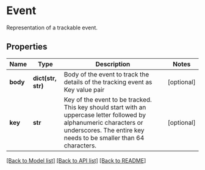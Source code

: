 # Event

Representation of a trackable event.
## Properties
Name | Type | Description | Notes
------------ | ------------- | ------------- | -------------
**body** | **dict(str, str)** | Body of the event to track the details of the tracking event as Key value pair | [optional] 
**key** | **str** | Key of the event to be tracked. This key should start with an uppercase letter followed by alphanumeric characters or underscores. The entire key needs to be smaller than 64 characters. | [optional] 

[[Back to Model list]](../README.md#documentation-for-models) [[Back to API list]](../README.md#documentation-for-api-endpoints) [[Back to README]](../README.md)


